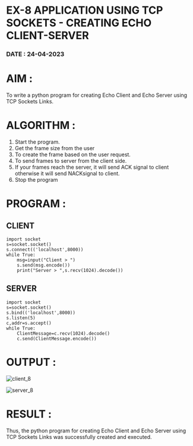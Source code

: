 # EX-8 APPLICATION USING TCP SOCKETS - CREATING ECHO CLIENT-SERVER

### DATE : 24-04-2023

# AIM :

To write a python program for creating Echo Client and Echo Server using TCP
Sockets Links.


# ALGORITHM :
1. Start the program.
2. Get the frame size from the user
3. To create the frame based on the user request.
4. To send frames to server from the client side.
5. If your frames reach the server, it will send ACK signal to client otherwise it will
send NACKsignal to client.
6. Stop the program

# PROGRAM :
## CLIENT
~~~
import socket
s=socket.socket()
s.connect(('localhost',8000))
while True:
    msg=input("Client > ")
    s.send(msg.encode())
    print("Server > ",s.recv(1024).decode())
~~~
## SERVER
~~~
import socket
s=socket.socket()
s.bind(('localhost',8000))
s.listen(5)
c,addr=s.accept()
while True:
    ClientMessage=c.recv(1024).decode()
    c.send(ClientMessage.encode())
~~~
# OUTPUT :

![client_8](https://github.com/Javith-farkhan/EX-8/assets/94296805/e3dbb0e9-9022-4b2c-81d2-524cbfeccff6)

![server_8](https://github.com/Javith-farkhan/EX-8/assets/94296805/321caf0b-7a0d-450c-bc93-aab9d353cf0c)


# RESULT :
Thus, the python program for creating Echo Client and Echo Server using TCP Sockets Links 
was successfully created and executed.
